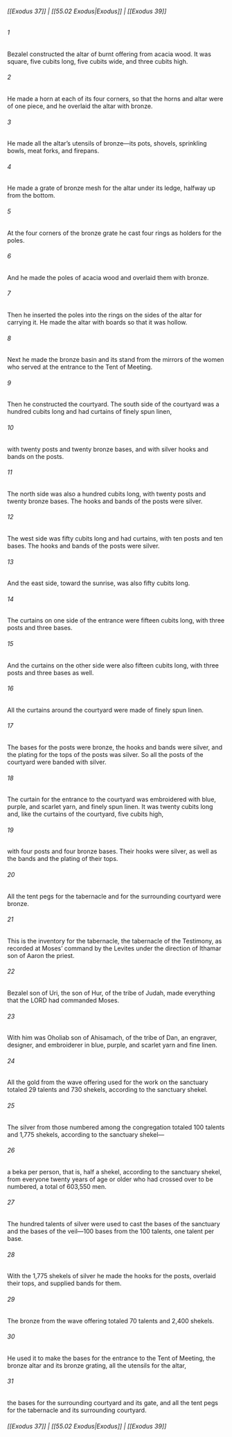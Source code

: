 
###### [[Exodus 37]] | [[55.02 Exodus|Exodus]] | [[Exodus 39]]

###### 1
Bezalel constructed the altar of burnt offering from acacia wood. It was square, five cubits long, five cubits wide, and three cubits high.
###### 2
He made a horn at each of its four corners, so that the horns and altar were of one piece, and he overlaid the altar with bronze.
###### 3
He made all the altar’s utensils of bronze—its pots, shovels, sprinkling bowls, meat forks, and firepans.
###### 4
He made a grate of bronze mesh for the altar under its ledge, halfway up from the bottom.
###### 5
At the four corners of the bronze grate he cast four rings as holders for the poles.
###### 6
And he made the poles of acacia wood and overlaid them with bronze.
###### 7
Then he inserted the poles into the rings on the sides of the altar for carrying it. He made the altar with boards so that it was hollow.
###### 8
Next he made the bronze basin and its stand from the mirrors of the women who served at the entrance to the Tent of Meeting.
###### 9
Then he constructed the courtyard. The south side of the courtyard was a hundred cubits long and had curtains of finely spun linen,
###### 10
with twenty posts and twenty bronze bases, and with silver hooks and bands on the posts.
###### 11
The north side was also a hundred cubits long, with twenty posts and twenty bronze bases. The hooks and bands of the posts were silver.
###### 12
The west side was fifty cubits long and had curtains, with ten posts and ten bases. The hooks and bands of the posts were silver.
###### 13
And the east side, toward the sunrise, was also fifty cubits long.
###### 14
The curtains on one side of the entrance were fifteen cubits long, with three posts and three bases.
###### 15
And the curtains on the other side were also fifteen cubits long, with three posts and three bases as well.
###### 16
All the curtains around the courtyard were made of finely spun linen.
###### 17
The bases for the posts were bronze, the hooks and bands were silver, and the plating for the tops of the posts was silver. So all the posts of the courtyard were banded with silver.
###### 18
The curtain for the entrance to the courtyard was embroidered with blue, purple, and scarlet yarn, and finely spun linen. It was twenty cubits long and, like the curtains of the courtyard, five cubits high,
###### 19
with four posts and four bronze bases. Their hooks were silver, as well as the bands and the plating of their tops.
###### 20
All the tent pegs for the tabernacle and for the surrounding courtyard were bronze.
###### 21
This is the inventory for the tabernacle, the tabernacle of the Testimony, as recorded at Moses’ command by the Levites under the direction of Ithamar son of Aaron the priest.
###### 22
Bezalel son of Uri, the son of Hur, of the tribe of Judah, made everything that the LORD had commanded Moses.
###### 23
With him was Oholiab son of Ahisamach, of the tribe of Dan, an engraver, designer, and embroiderer in blue, purple, and scarlet yarn and fine linen.
###### 24
All the gold from the wave offering used for the work on the sanctuary totaled 29 talents and 730 shekels, according to the sanctuary shekel.
###### 25
The silver from those numbered among the congregation totaled 100 talents and 1,775 shekels, according to the sanctuary shekel—
###### 26
a beka per person, that is, half a shekel, according to the sanctuary shekel, from everyone twenty years of age or older who had crossed over to be numbered, a total of 603,550 men.
###### 27
The hundred talents of silver were used to cast the bases of the sanctuary and the bases of the veil—100 bases from the 100 talents, one talent per base.
###### 28
With the 1,775 shekels of silver he made the hooks for the posts, overlaid their tops, and supplied bands for them.
###### 29
The bronze from the wave offering totaled 70 talents and 2,400 shekels.
###### 30
He used it to make the bases for the entrance to the Tent of Meeting, the bronze altar and its bronze grating, all the utensils for the altar,
###### 31
the bases for the surrounding courtyard and its gate, and all the tent pegs for the tabernacle and its surrounding courtyard.

###### [[Exodus 37]] | [[55.02 Exodus|Exodus]] | [[Exodus 39]]
